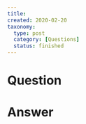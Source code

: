 ```yaml
---
title:
created: 2020-02-20
taxonomy:
  type: post
  category: [Questions]
  status: finished
---
```


# Question


# Answer
